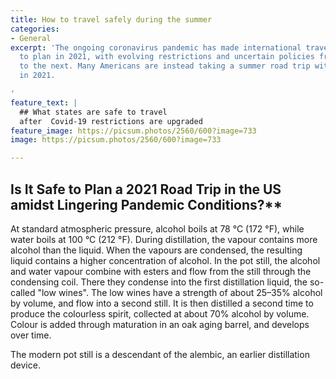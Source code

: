 ```yaml
---
title: How to travel safely during the summer
categories:
- General
excerpt: 'The ongoing coronavirus pandemic has made international travel difficult
  to plan in 2021, with evolving restrictions and uncertain policies from one country
  to the next. Many Americans are instead taking a summer road trip within the US
  in 2021.

'
feature_text: |
  ## What states are safe to travel
  after  Covid-19 restrictions are upgraded
feature_image: https://picsum.photos/2560/600?image=733
image: https://picsum.photos/2560/600?image=733

---
```

## Is It Safe to Plan a 2021 Road Trip in the US amidst Lingering Pandemic Conditions?**

At standard atmospheric pressure, alcohol boils at 78 °C (172 °F), while water boils at 100 °C (212 °F). During distillation, the vapour contains more alcohol than the liquid. When the vapours are condensed, the resulting liquid contains a higher concentration of alcohol. In the pot still, the alcohol and water vapour combine with esters and flow from the still through the condensing coil. There they condense into the first distillation liquid, the so-called "low wines". The low wines have a strength of about 25–35% alcohol by volume, and flow into a second still. It is then distilled a second time to produce the colourless spirit, collected at about 70% alcohol by volume. Colour is added through maturation in an oak aging barrel, and develops over time.

The modern pot still is a descendant of the alembic, an earlier distillation device.